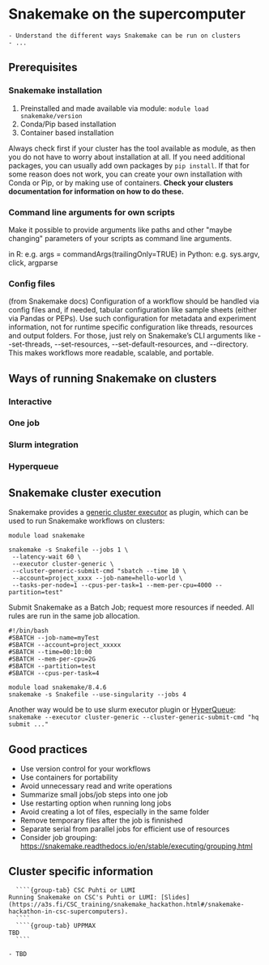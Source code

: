 # Snakemake on the supercomputer

```{objectives}
- Understand the different ways Snakemake can be run on clusters
- ...
```

## Prerequisites

### Snakemake installation

1. Preinstalled and made available via module: `module load snakemake/version`
2. Conda/Pip based installation
3. Container based installation

Always check first if your cluster has the tool available as module, as then you do not have to worry about installation at all.
If you need additional packages, you can usually add own packages by `pip install`. If that for some reason does not work, you can create your own installation with Conda or Pip, or by making use of containers. **Check your clusters documentation for information on how to do these.**

### Command line arguments for own scripts

Make it possible to provide arguments like paths and other "maybe changing" parameters of your scripts as command line arguments. 

in R:
e.g. args = commandArgs(trailingOnly=TRUE)
in Python:
e.g. sys.argv, click, argparse

### Config files

(from Snakemake docs)
Configuration of a workflow should be handled via config files and, if needed, tabular configuration like sample sheets (either via Pandas or PEPs). Use such configuration for metadata and experiment information, not for runtime specific configuration like threads, resources and output folders. For those, just rely on Snakemake’s CLI arguments like --set-threads, --set-resources, --set-default-resources, and --directory. This makes workflows more readable, scalable, and portable.



## Ways of running Snakemake on clusters

### Interactive

### One job

### Slurm integration

### Hyperqueue

## Snakemake cluster execution

Snakemake provides a [generic cluster executor](https://snakemake.github.io/snakemake-plugin-catalog/plugins/executor/cluster-generic.html) as plugin, which can be used to run Snakemake workflows on clusters:

```
module load snakemake

snakemake -s Snakefile --jobs 1 \
 --latency-wait 60 \
 --executor cluster-generic \
 --cluster-generic-submit-cmd "sbatch --time 10 \
 --account=project_xxxx --job-name=hello-world \
 --tasks-per-node=1 --cpus-per-task=1 --mem-per-cpu=4000 --partition=test"
```

Submit Snakemake as a Batch Job; request more resources if needed. All rules are run in the same job allocation.

```
#!/bin/bash
#SBATCH --job-name=myTest
#SBATCH --account=project_xxxxx
#SBATCH --time=00:10:00
#SBATCH --mem-per-cpu=2G
#SBATCH --partition=test
#SBATCH --cpus-per-task=4

module load snakemake/8.4.6
snakemake -s Snakefile --use-singularity --jobs 4
```

Another way would be to use slurm executor plugin or [HyperQueue](https://docs.csc.fi/support/tutorials/snakemake-puhti/#running-snakemake-workflow-with-apptainer-containers): `snakemake --executor cluster-generic --cluster-generic-submit-cmd "hq submit ..."  `

## Good practices

- Use version control for your workflows
- Use containers for portability
- Avoid unnecessary read and write operations
- Summarize small jobs/job steps into one job
- Use restarting option when running long jobs
- Avoid creating a lot of files, especially in the same folder
- Remove temporary files after the job is finnished
- Separate serial from parallel jobs for efficient use of resources
- Consider job grouping: https://snakemake.readthedocs.io/en/stable/executing/grouping.html

##  Cluster specific information

`````{tabs}
  ````{group-tab} CSC Puhti or LUMI
Running Snakemake on CSC's Puhti or LUMI: [Slides](https://a3s.fi/CSC_training/snakemake_hackathon.html#/snakemake-hackathon-in-csc-supercomputers).
  ````
  ````{group-tab} UPPMAX
TBD
  ````
`````


```{keypoints}
- TBD
```
